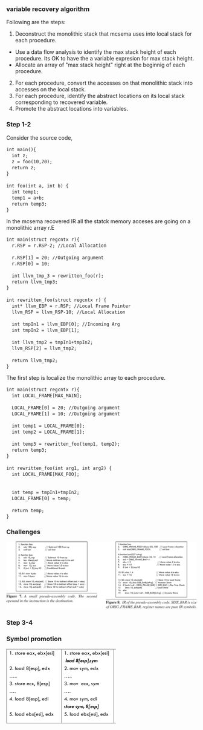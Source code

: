 ### variable recovery algorithm 
Following are the steps:

1. Deconstruct the monolithic stack that mcsema uses into local stack for each procedure.
 - Use a data flow analysis to identify the max stack height of each procedure. Its OK to have the 
 a variable expresion for max stack height. 
 - Allocate an array of "max stack height" right at the beginnig of each procedure.
2. For each procedure, convert the accesses on that monolithic stack into accesses on the local stack.
3. For each procedure, identify the abstract locations on its local stack corresponding to recovered variable.
4. Promote the abstract locations into variables. 


### Step 1-2
Consider the source code,

```
int main(){ 
  int z; 
  z = foo(10,20); 
  return z;
} 

int foo(int a, int b) { 
  int temp1; 
  temp1 = a+b; 
  return temp3;
}
```

In the mcsema recovered IR all the 
statck memory acceses are going on a monolithic array r.E 

```
int main(struct regcntx r){ 
  r.RSP = r.RSP-2; //Local Allocation
  
  r.RSP[1] = 20; //Outgoing argument 
  r.RSP[0] = 10; 
  
  int llvm_tmp_3 = rewritten_foo(r); 
  return llvm_tmp3;
}

int rewritten_foo(struct regcntx r) {
  int* llvm_EBP = r.RSP; //Local Frame Pointer
  llvm_RSP = llvm_RSP-10; //Local Allocation

  int tmpIn1 = llvm_EBP[0]; //Incoming Arg 
  int tmpIn2 = llvm_EBP[1];

  int llvm_tmp2 = tmpIn1+tmpIn2; 
  llvm_RSP[2] = llvm_tmp2;

  return llvm_tmp2;
}

```

The first step is localize the monolithic array
to each procedure.

```
int main(struct regcntx r){ 
  int LOCAL_FRAME[MAX_MAIN];
  
  LOCAL_FRAME[0] = 20; //Outgoing argument 
  LOCAL_FRAME[1] = 10; //Outgoing argument 

  int temp1 = LOCAL_FRAME[0];
  int temp2 = LOCAL_FRAME[1];
  
  int temp3 = rewritten_foo(temp1, temp2); 
  return temp3;
}

int rewritten_foo(int arg1, int arg2) {
  int LOCAL_FRAME[MAX_FOO];


  int temp = tmpIn1+tmpIn2; 
  LOCAL_FRAME[0] = temp;

  return temp;
}

```

### Challenges
![image](Figs/2.png)

### Step 3-4
### Symbol promotion

![image](Figs/3.png)
